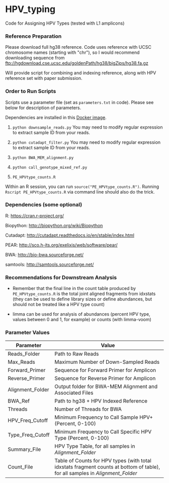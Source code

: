 # HPV_typing
Code for Assigning HPV Types (tested with L1 amplicons)

### Reference Preparation ###

Please download full hg38 reference.  Code uses reference with UCSC chromosome names (starting with "chr"), so I would recommend downloading sequence from ftp://hgdownload.cse.ucsc.edu/goldenPath/hg38/bigZips/hg38.fa.gz

Will provide script for combining and indexing reference, along with HPV reference set with paper submission.

### Order to Run Scripts ###

Scripts use a parameter file (set as `parameters.txt` in code).  Please see below for description of parameters.

Dependencies are installed in this [Docker image](https://hub.docker.com/r/cwarden45/hpv-project/).

1) `python downsample_reads.py` You may need to modify regular expression to extract sample ID from your reads.

2) `python cutadapt_filter.py`  You may need to modify regular expression to extract sample ID from your reads.

3) `python BWA_MEM_alignment.py`

4) `python call_genotype_mixed_ref.py`

5) `PE_HPVtype_counts.R`

Within an R session, you can run `source("PE_HPVtype_counts.R")`. Running `Rscript PE_HPVtype_counts.R` via command line should also do the trick.

### Dependencies (some optional) ###

R: https://cran.r-project.org/

Biopython: http://biopython.org/wiki/Biopython

Cutadapt: http://cutadapt.readthedocs.io/en/stable/index.html

PEAR: http://sco.h-its.org/exelixis/web/software/pear/

BWA: http://bio-bwa.sourceforge.net/

samtools: http://samtools.sourceforge.net/

### Recommendations for Downstream Analysis ###

* Remember that the final line in the count table produced by `PE_HPVtype_counts.R` is the total joint aligned fragments from idxstats (they can be used to define library sizes or define abundances, but should not be treated like a HPV type count)

* limma can be used for analysis of abundances (percent HPV type, values between 0 and 1, for example) or counts (with limma-voom)

### Parameter Values ###
| Parameter | Value|
|---|---|
|Reads_Folder|Path to Raw Reads|
|Max_Reads|Maximum Number of Down-Sampled Reads|
|Forward_Primer|Sequence for Forward Primer for Amplicon|
|Reverse_Primer|Sequence for Reverse Primer for Amplicon|
|Alignment_Folder|Output folder for BWA-MEM Alignment and Associated Files|
|BWA_Ref|Path to hg38 + HPV Indexed Reference|
|Threads|Number of Threads for BWA|
|HPV_Freq_Cutoff|Minimum Frequency to Call Sample HPV+ (Percent, 0-100)|
|Type_Freq_Cutoff|Minimum Frequency to Call Specific HPV Type (Percent, 0-100)|
|Summary_File|HPV Type Table, for all samples in *Alignment_Folder*|
|Count_File|Table of Counts for HPV types (with total idxstats fragment counts at bottom of table), for all samples in *Alignment_Folder*|
